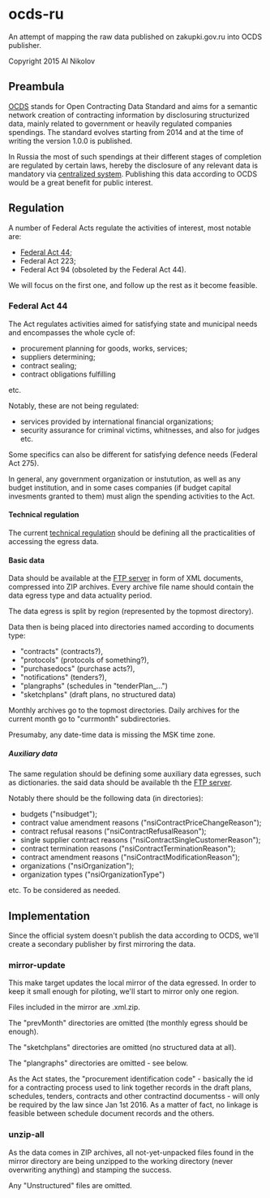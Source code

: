 # ocds-ru
An attempt of mapping the raw data published on zakupki.gov.ru into OCDS 
publisher.

Copyright 2015 Al Nikolov

## Preambula
[OCDS](http://standard.open-contracting.org/) stands for Open Contracting 
Data Standard and aims for a semantic network creation of contracting 
information by disclosuring structurized data, mainly related to government or
heavily regulated companies spendings. The standard evolves starting from 2014 
and at the time of writing the version 1.0.0 is published.

In Russia the most of such spendings at their different stages of completion 
are regulated by certain laws, hereby the disclosure of any relevant data is 
mandatory via [centralized system](http://zakupki.gov.ru/). Publishing this 
data according to OCDS would be a great benefit for public interest.

## Regulation
A number of Federal Acts regulate the activities of interest, most notable are:

* [Federal Act 44](http://www.rg.ru/2013/04/12/goszakupki-dok.html);
* Federal Act 223;
* Federal Act 94 (obsoleted by the Federal Act 44).

We will focus on the first one, and follow up the rest as it become feasible.

### Federal Act 44
The Act regulates activities aimed for satisfying state and municipal needs and 
encompasses the whole cycle of:

* procurement planning for goods, works, services;
* suppliers determining;
* contract sealing;
* contract obligations fulfilling

etc.

Notably, these are not being regulated:

* services provided by international financial organizations;
* security assurance for criminal victims, whitnesses, and also for judges etc.

Some specifics can also be different for satisfying defence needs (Federal Act 
275).

In general, any government organization or instutution, as well as any budget
institution, and in some cases companies (if budget capital invesments 
granted to them) must align the spending activities to the Act.

#### Technical regulation

The current
[technical regulation](http://zakupki.gov.ru/epz/main/public/download/downloadDocument.html?id=3228) 
should be defining all the practicalities of accessing the egress data.

#### Basic data
Data should be available at the 
[FTP server](ftp://free:free@ftp.zakupki.gov.ru/fcs_regions/) in form of XML 
documents, compressed into ZIP archives. 
Every archive file name should 
contain the data egress type and data actuality period. 

The data egress is split by region (represented by the topmost directory).

Data then is being 
placed into directories named according to documents type:

* "contracts" (contracts?),
* "protocols" (protocols of something?),
* "purchasedocs" (purchase acts?),
* "notifications" (tenders?),
* "plangraphs" (schedules in "tenderPlan_...")
* "sketchplans" (draft plans, no structured data)

Monthly archives go to the topmost directories. Daily archives for the current
month go to "currmonth" subdirectories.

Presumaby, any date-time data is missing the MSK time zone.

##### Auxiliary data
The same regulation should be defining some auxiliary data 
egresses, such as dictionaries. the said data should be available th the
[FTP server](ftp://free:free@ftp.zakupki.gov.ru/fcs_nsi/).

Notably there should be the following data (in directories):

* budgets ("nsibudget");
* contract value amendment reasons ("nsiContractPriceChangeReason");
* contract refusal reasons ("nsiContractRefusalReason");
* single supplier contract reasons ("nsiContractSingleCustomerReason");
* contract termination reasons ("nsiContractTerminationReason");
* contract amendment reasons ("nsiContractModificationReason");
* organizations ("nsiOrganization");
* organization types ("nsiOrganizationType")

etc. To be considered as needed.

## Implementation
Since the official system doesn't publish the data according to OCDS,
we'll create a secondary publisher by first mirroring the data.

### mirror-update
This make target updates the local mirror of the data egressed. In order
to keep it small enough for piloting, we'll start to mirror only one region.

Files included in the mirror are .xml.zip.

The "prevMonth" directories are omitted (the monthly egress should be enough).

The "sketchplans" directories are omitted (no structured data at all).

The "plangraphs" directories are omitted - see below.

As the Act states,
the "procurement identification code" - basically the id for a 
contracting process used to link together records in the draft plans, 
schedules, tenders, contracts and other contractind documentss - will only be 
required by the law since Jan 1st 2016. As a matter of fact, no linkage is
feasible between schedule document records and the others.


### unzip-all
As the data comes in ZIP archives, all not-yet-unpacked files found in the 
mirror directory are being unzipped to the working directory (never 
overwriting anything) and stamping the success.

Any "Unstructured" files are omitted.


